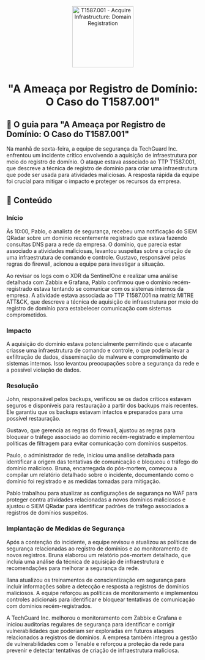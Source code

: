<p align="center">
  <a href="SUA_URL_DE_IMAGEM">
    <img src="./images/guia.png" alt="T1587.001 - Acquire Infrastructure: Domain Registration" width="160" height="160">
  </a>
  <h1 align="center">"A Ameaça por Registro de Domínio: O Caso do T1587.001"</h1>
</p>

## :dart: O guia para "A Ameaça por Registro de Domínio: O Caso do T1587.001"

Na manhã de sexta-feira, a equipe de segurança da TechGuard Inc. enfrentou um incidente crítico envolvendo a aquisição de infraestrutura por meio do registro de domínio. O ataque estava associado ao TTP T1587.001, que descreve a técnica de registro de domínio para criar uma infraestrutura que pode ser usada para atividades maliciosas. A resposta rápida da equipe foi crucial para mitigar o impacto e proteger os recursos da empresa.

## :dart: Conteúdo

### Início

Às 10:00, Pablo, o analista de segurança, recebeu uma notificação do SIEM QRadar sobre um domínio recentemente registrado que estava fazendo consultas DNS para a rede da empresa. O domínio, que parecia estar associado a atividades maliciosas, levantou suspeitas sobre a criação de uma infraestrutura de comando e controle. Gustavo, responsável pelas regras do firewall, acionou a equipe para investigar a situação.

Ao revisar os logs com o XDR da SentinelOne e realizar uma análise detalhada com Zabbix e Grafana, Pablo confirmou que o domínio recém-registrado estava tentando se comunicar com os sistemas internos da empresa. A atividade estava associada ao TTP T1587.001 na matriz MITRE ATT&CK, que descreve a técnica de aquisição de infraestrutura por meio do registro de domínio para estabelecer comunicação com sistemas comprometidos.

### Impacto

A aquisição do domínio estava potencialmente permitindo que o atacante criasse uma infraestrutura de comando e controle, o que poderia levar a exfiltração de dados, disseminação de malware e comprometimento de sistemas internos. Isso levantou preocupações sobre a segurança da rede e a possível violação de dados.

### Resolução

John, responsável pelos backups, verificou se os dados críticos estavam seguros e disponíveis para restauração a partir dos backups mais recentes. Ele garantiu que os backups estavam intactos e preparados para uma possível restauração.

Gustavo, que gerencia as regras do firewall, ajustou as regras para bloquear o tráfego associado ao domínio recém-registrado e implementou políticas de filtragem para evitar comunicação com domínios suspeitos.

Paulo, o administrador de rede, iniciou uma análise detalhada para identificar a origem das tentativas de comunicação e bloqueou o tráfego do domínio malicioso. Bruna, encarregada do pós-mortem, começou a compilar um relatório detalhado sobre o incidente, documentando como o domínio foi registrado e as medidas tomadas para mitigação.

Pablo trabalhou para atualizar as configurações de segurança no WAF para proteger contra atividades relacionadas a novos domínios maliciosos e ajustou o SIEM QRadar para identificar padrões de tráfego associados a registros de domínios suspeitos.

### Implantação de Medidas de Segurança

Após a contenção do incidente, a equipe revisou e atualizou as políticas de segurança relacionadas ao registro de domínios e ao monitoramento de novos registros. Bruna elaborou um relatório pós-mortem detalhado, que incluía uma análise da técnica de aquisição de infraestrutura e recomendações para melhorar a segurança da rede.

Ilana atualizou os treinamentos de conscientização em segurança para incluir informações sobre a detecção e resposta a registros de domínios maliciosos. A equipe reforçou as políticas de monitoramento e implementou controles adicionais para identificar e bloquear tentativas de comunicação com domínios recém-registrados.

A TechGuard Inc. melhorou o monitoramento com Zabbix e Grafana e iniciou auditorias regulares de segurança para identificar e corrigir vulnerabilidades que poderiam ser exploradas em futuros ataques relacionados a registros de domínios. A empresa também integrou a gestão de vulnerabilidades com o Tenable e reforçou a proteção da rede para prevenir e detectar tentativas de criação de infraestrutura maliciosa.

